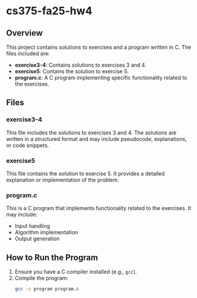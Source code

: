 # cs375-fa25-hw4

## Overview
This project contains solutions to exercises and a program written in C. The files included are:

- **exercise3-4**: Contains solutions to exercises 3 and 4.
- **exercise5**: Contains the solution to exercise 5.
- **program.c**: A C program implementing specific functionality related to the exercises.

## Files

### exercise3-4
This file includes the solutions to exercises 3 and 4. The solutions are written in a structured format and may include pseudocode, explanations, or code snippets.

### exercise5
This file contains the solution to exercise 5. It provides a detailed explanation or implementation of the problem.

### program.c
This is a C program that implements functionality related to the exercises. It may include:
- Input handling
- Algorithm implementation
- Output generation

## How to Run the Program
1. Ensure you have a C compiler installed (e.g., `gcc`).
2. Compile the program:
   ```bash
   gcc -o program program.c
